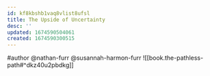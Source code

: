 ```yaml
---
id: kf8kbshb1vaq8vlist8ufsl
title: The Upside of Uncertainty
desc: ''
updated: 1674590504061
created: 1674590300515
---
```


#author  @nathan-furr @susannah-harmon-furr
![[book.the-pathless-path#^dkz40u2pbdkg]]